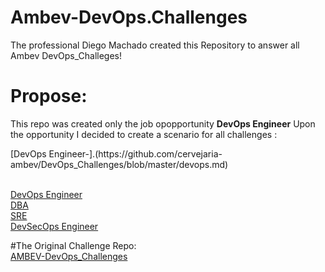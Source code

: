 # Ambev-DevOps.Challenges
The professional Diego Machado created this Repository to answer all Ambev DevOps_Challeges! 

# Propose:

This repo was created only the job opopportunity <b>DevOps Engineer</b>
Upon the opportunity I decided to create a scenario for all challenges :

<p>[DevOps Engineer-].(https://github.com/cervejaria-ambev/DevOps_Challenges/blob/master/devops.md)</p>








<br>[DevOps Engineer](https://github.com/cervejaria-ambev/DevOps_Challenges/blob/master/devops.md)</br>
[DBA](https://github.com/cervejaria-ambev/DevOps_Challenges/blob/master/dbre.md)
<br>[SRE](https://github.com/cervejaria-ambev/DevOps_Challenges/blob/master/sre.md)</br>
[DevSecOps Engineer](https://github.com/cervejaria-ambev/DevOps_Challenges/blob/master/devsecops.md)</br>

#The Original Challenge Repo:
<br>[AMBEV-DevOps_Challenges](https://github.com/cervejaria-ambev/DevOps_Challenges/)</br>

